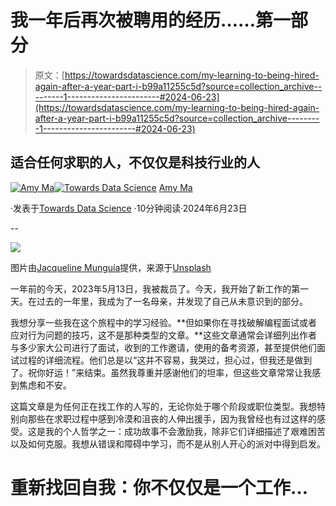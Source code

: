 # 我一年后再次被聘用的经历……第一部分

> 原文：[https://towardsdatascience.com/my-learning-to-being-hired-again-after-a-year-part-i-b99a11255c5d?source=collection_archive---------1-----------------------#2024-06-23](https://towardsdatascience.com/my-learning-to-being-hired-again-after-a-year-part-i-b99a11255c5d?source=collection_archive---------1-----------------------#2024-06-23)

## 适合任何求职的人，不仅仅是科技行业的人

[](https://amyma101.medium.com/?source=post_page---byline--b99a11255c5d--------------------------------)[![Amy Ma](../Images/2edf55456a1f92724535a1441fa2bef5.png)](https://amyma101.medium.com/?source=post_page---byline--b99a11255c5d--------------------------------)[](https://towardsdatascience.com/?source=post_page---byline--b99a11255c5d--------------------------------)[![Towards Data Science](../Images/a6ff2676ffcc0c7aad8aaf1d79379785.png)](https://towardsdatascience.com/?source=post_page---byline--b99a11255c5d--------------------------------) [Amy Ma](https://amyma101.medium.com/?source=post_page---byline--b99a11255c5d--------------------------------)

·发表于[Towards Data Science](https://towardsdatascience.com/?source=post_page---byline--b99a11255c5d--------------------------------) ·10分钟阅读·2024年6月23日

--

![](../Images/ec2ad06fd3b7696730eafc77ad1cedd7.png)

图片由[Jacqueline Munguía](https://unsplash.com/@jacquiemunguia?utm_source=medium&utm_medium=referral)提供，来源于[Unsplash](https://unsplash.com/?utm_source=medium&utm_medium=referral)

一年前的今天，2023年5月13日，我被裁员了。今天，我开始了新工作的第一天。在过去的一年里，我成为了一名母亲，并发现了自己从未意识到的部分。

我想分享一些我在这个旅程中的学习经验。**但如果你在寻找破解编程面试或者应对行为问题的技巧，这不是那种类型的文章。**这些文章通常会详细列出作者与多少家大公司进行了面试，收到的工作邀请，使用的备考资源，甚至提供他们面试过程的详细流程。他们总是以“这并不容易，我哭过，担心过，但我还是做到了。祝你好运！”来结束。虽然我尊重并感谢他们的坦率，但这些文章常常让我感到焦虑和不安。

这篇文章是为任何正在找工作的人写的，无论你处于哪个阶段或职位类型。我想特别向那些在求职过程中感到冷漠和沮丧的人伸出援手，因为我曾经也有过这样的感受。这是我的个人哲学之一：成功故事不会激励我，除非它们详细描述了艰难困苦以及如何克服。我想从错误和障碍中学习，而不是从别人开心的派对中得到启发。

# **重新找回自我：你不仅仅是一个工作**…
